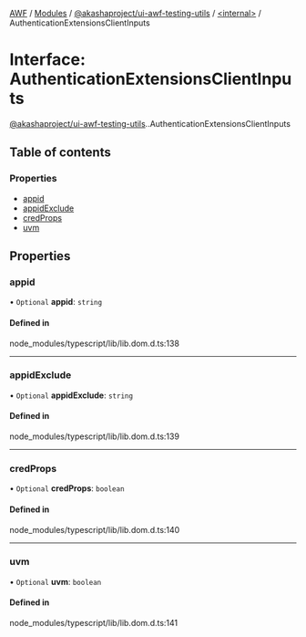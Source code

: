 [AWF](../README.md) / [Modules](../modules.md) / [@akashaproject/ui-awf-testing-utils](../modules/akashaproject_ui_awf_testing_utils.md) / [<internal\>](../modules/akashaproject_ui_awf_testing_utils._internal_.md) / AuthenticationExtensionsClientInputs

# Interface: AuthenticationExtensionsClientInputs

[@akashaproject/ui-awf-testing-utils](../modules/akashaproject_ui_awf_testing_utils.md).[<internal>](../modules/akashaproject_ui_awf_testing_utils._internal_.md).AuthenticationExtensionsClientInputs

## Table of contents

### Properties

- [appid](akashaproject_ui_awf_testing_utils._internal_.AuthenticationExtensionsClientInputs.md#appid)
- [appidExclude](akashaproject_ui_awf_testing_utils._internal_.AuthenticationExtensionsClientInputs.md#appidexclude)
- [credProps](akashaproject_ui_awf_testing_utils._internal_.AuthenticationExtensionsClientInputs.md#credprops)
- [uvm](akashaproject_ui_awf_testing_utils._internal_.AuthenticationExtensionsClientInputs.md#uvm)

## Properties

### appid

• `Optional` **appid**: `string`

#### Defined in

node_modules/typescript/lib/lib.dom.d.ts:138

___

### appidExclude

• `Optional` **appidExclude**: `string`

#### Defined in

node_modules/typescript/lib/lib.dom.d.ts:139

___

### credProps

• `Optional` **credProps**: `boolean`

#### Defined in

node_modules/typescript/lib/lib.dom.d.ts:140

___

### uvm

• `Optional` **uvm**: `boolean`

#### Defined in

node_modules/typescript/lib/lib.dom.d.ts:141
